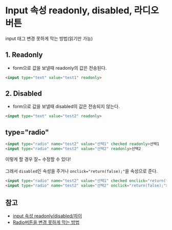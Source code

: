 # Input 속성 readonly, disabled, 라디오버튼 
input 태그 변경 못하게 막는 방법(읽기만 가능)

## 1. Readonly
- form으로 값을 보낼때 readonly의 값은 전송된다.
```html
<input type="text" value="test1" readonly> 
```

## 2. Disabled
- form으로 값을 보낼때 disabled의 값은 전송되지 않는다.
```html
<input type="text" value="test2" readonly> 
```

## type="radio"
```html
<input type="radio" name="test2" value="선택1" checked readonly>선택1
<input type="radio" name="test2" value="선택2" readonly>선택2
```
이렇게 할 경우 잘~ 수정할 수 있다!
<br><br>
그래서 `disabled`인 속성을 주거나 `onclick="return(false);"`을 속성으로 준다.

```html
<input type="radio" name="test2" value="선택1" checked onclick="return(false);">선택1
<input type="radio" name="test2" value="선택2" onclick="return(false);">선택2
```


## 참고
- [input 속성 readonly/disabled/차이](https://heojju.tistory.com/75)
- [Radio버튼을 변경 못하게 막는 방법](https://pgmaru.tistory.com/188)